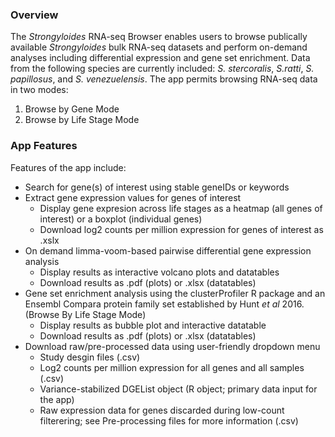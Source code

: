 ### Overview  
The *Strongyloides* RNA-seq Browser enables users to browse publically
available *Strongyloides* bulk RNA-seq datasets and perform on-demand
analyses including differential expression and gene set enrichment. Data
from the following species are currently included: *S. stercoralis*, *S.ratti*,
*S. papillosus*, and *S. venezuelensis*. The app permits
browsing RNA-seq data in two modes:

1.  Browse by Gene Mode
2.  Browse by Life Stage Mode

### App Features  
Features of the app include:

-   Search for gene(s) of interest using stable geneIDs or keywords
-   Extract gene expression values for genes of interest
    -   Display gene expresion across life stages as a heatmap (all
        genes of interest) or a boxplot (individual genes)
    -   Download log2 counts per million expression for genes of
        interest as .xslx
-   On demand limma-voom-based pairwise differential gene expression
    analysis
    -   Display results as interactive volcano plots and datatables
    -   Download results as .pdf (plots) or .xlsx (datatables)
-   Gene set enrichment analysis using the clusterProfiler R package and
    an Ensembl Compara protein family set established by Hunt *et al* 2016. 
    (Browse By Life Stage Mode)
    -   Display results as bubble plot and interactive datatable
    -   Download results as .pdf (plots) or .xlsx (datatables)
-   Download raw/pre-processed data using user-friendly dropdown menu
    -   Study desgin files (.csv)
    -   Log2 counts per million expression for all genes and all samples
        (.csv)
    -   Variance-stabilized DGEList object (R object; primary data input
        for the app)
    -   Raw expression data for genes discarded during low-count
        filterering; see Pre-processing files for more information
        (.csv)
